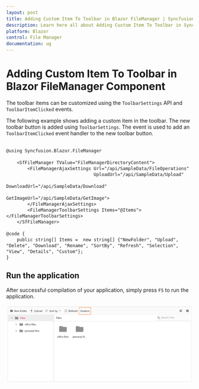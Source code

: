 ```yaml
---
layout: post
title: Adding Custom Item To Toolbar in Blazor FileManager | Syncfusion
description: Learn here all about Adding Custom Item To Toolbar in Syncfusion Blazor FileManager component and more.
platform: Blazor
control: File Manager
documentation: ug
---
```


# Adding Custom Item To Toolbar in Blazor FileManager Component

The toolbar items can be customized using the `ToolbarSettings` API and `ToolbarItemClicked` events.

The following example shows adding a custom item in the toolbar. The new toolbar button is added using `ToolbarSettings`. The  event is used to add an `ToolbarItemClicked` event handler to the new toolbar button.

```cshtml

@using Syncfusion.Blazor.FileManager

    <SfFileManager TValue="FileManagerDirectoryContent">
        <FileManagerAjaxSettings Url="/api/SampleData/FileOperations"
                                 UploadUrl="/api/SampleData/Upload"
                                 DownloadUrl="/api/SampleData/Download"
                                 GetImageUrl="/api/SampleData/GetImage">
        </FileManagerAjaxSettings>
        <FileManagerToolbarSettings Items="@Items"></FileManagerToolbarSettings>
    </SfFileManager>

@code {
    public string[] Items =  new string[] {"NewFolder", "Upload", "Delete", "Download", "Rename", "SortBy", "Refresh", "Selection", "View", "Details", "Custom"};
}

```

## Run the application

After successful compilation of your application, simply press `F5` to run the application.



![Blazor FileManger displays Custom Item in Toolbar](../images/blazor-filemanager-custom-item-in-toolbar.png)